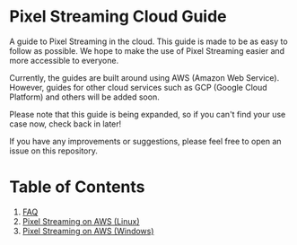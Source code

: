 # Pixel Streaming Cloud Guide
A guide to Pixel Streaming in the cloud. This guide is made to be as easy to follow as possible. We hope to make the use of Pixel Streaming easier and more accessible to everyone.

Currently, the guides are built around using AWS (Amazon Web Service). However, guides for other cloud services such as GCP (Google Cloud Platform) and others will be added soon.

Please note that this guide is being expanded, so if you can't find your use case now, check back in later!

If you have any improvements or suggestions, please feel free to open an issue on this repository.

# Table of Contents

1. [FAQ](FAQ.md)
2. [Pixel Streaming on AWS (Linux)](Pixel%20Streaming%20on%20AWS%20(Linux).md)
3. [Pixel Streaming on AWS (Windows)](Pixel%20Streaming%20on%20AWS%20(Windows).md)
